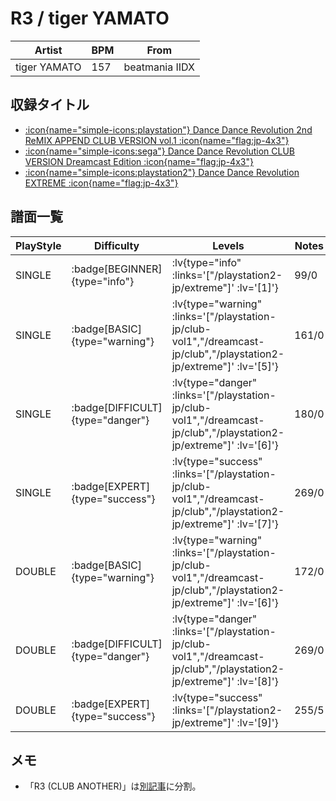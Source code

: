 # R3 / tiger YAMATO

|Artist|BPM|From|
|------|---|----|
|tiger YAMATO|157|beatmania IIDX|

## 収録タイトル

- [ :icon{name="simple-icons:playstation"} Dance Dance Revolution 2nd ReMIX APPEND CLUB VERSION vol.1 :icon{name="flag:jp-4x3"} ](/playstation-jp/club-vol1)
- [ :icon{name="simple-icons:sega"} Dance Dance Revolution CLUB VERSION Dreamcast Edition :icon{name="flag:jp-4x3"} ](/dreamcast-jp/club)
- [ :icon{name="simple-icons:playstation2"} Dance Dance Revolution EXTREME :icon{name="flag:jp-4x3"} ](/playstation2-jp/extreme)

## 譜面一覧

|PlayStyle|Difficulty|Levels|Notes|Movie|
|---------|----------|------|-----|-----|
|SINGLE| :badge[BEGINNER]{type="info"} | :lv{type="info" :links='["/playstation2-jp/extreme"]' :lv='[1]'} |99/0||
|SINGLE| :badge[BASIC]{type="warning"} | :lv{type="warning" :links='["/playstation-jp/club-vol1","/dreamcast-jp/club","/playstation2-jp/extreme"]' :lv='[5]'} |161/0||
|SINGLE| :badge[DIFFICULT]{type="danger"} | :lv{type="danger" :links='["/playstation-jp/club-vol1","/dreamcast-jp/club","/playstation2-jp/extreme"]' :lv='[6]'} |180/0||
|SINGLE| :badge[EXPERT]{type="success"} | :lv{type="success" :links='["/playstation-jp/club-vol1","/dreamcast-jp/club","/playstation2-jp/extreme"]' :lv='[7]'} |269/0||
|DOUBLE| :badge[BASIC]{type="warning"} | :lv{type="warning" :links='["/playstation-jp/club-vol1","/dreamcast-jp/club","/playstation2-jp/extreme"]' :lv='[6]'} |172/0||
|DOUBLE| :badge[DIFFICULT]{type="danger"} | :lv{type="danger" :links='["/playstation-jp/club-vol1","/dreamcast-jp/club","/playstation2-jp/extreme"]' :lv='[8]'} |269/0||
|DOUBLE| :badge[EXPERT]{type="success"} | :lv{type="success" :links='["/playstation2-jp/extreme"]' :lv='[9]'} |255/5||

## メモ

- 「R3 (CLUB ANOTHER)」は[別記事](/playstation-jp/club-vol2/r3-another)に分割。
